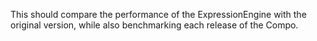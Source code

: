 This should compare the performance of the ExpressionEngine with the original version, while also benchmarking each release of the Compo.
